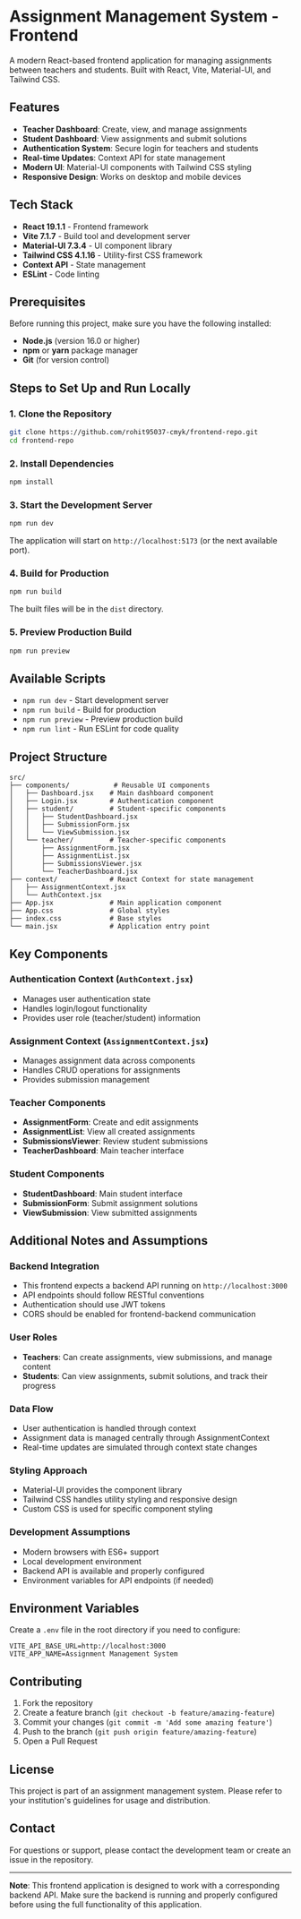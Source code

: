 # Assignment Management System - Frontend

A modern React-based frontend application for managing assignments between teachers and students. Built with React, Vite, Material-UI, and Tailwind CSS.

## Features

- **Teacher Dashboard**: Create, view, and manage assignments
- **Student Dashboard**: View assignments and submit solutions
- **Authentication System**: Secure login for teachers and students
- **Real-time Updates**: Context API for state management
- **Modern UI**: Material-UI components with Tailwind CSS styling
- **Responsive Design**: Works on desktop and mobile devices

## Tech Stack

- **React 19.1.1** - Frontend framework
- **Vite 7.1.7** - Build tool and development server
- **Material-UI 7.3.4** - UI component library
- **Tailwind CSS 4.1.16** - Utility-first CSS framework
- **Context API** - State management
- **ESLint** - Code linting

## Prerequisites

Before running this project, make sure you have the following installed:

- **Node.js** (version 16.0 or higher)
- **npm** or **yarn** package manager
- **Git** (for version control)

## Steps to Set Up and Run Locally

### 1. Clone the Repository

```bash
git clone https://github.com/rohit95037-cmyk/frontend-repo.git
cd frontend-repo
```

### 2. Install Dependencies

```bash
npm install
```

### 3. Start the Development Server

```bash
npm run dev
```

The application will start on `http://localhost:5173` (or the next available port).

### 4. Build for Production

```bash
npm run build
```

The built files will be in the `dist` directory.

### 5. Preview Production Build

```bash
npm run preview
```

## Available Scripts

- `npm run dev` - Start development server
- `npm run build` - Build for production
- `npm run preview` - Preview production build
- `npm run lint` - Run ESLint for code quality

## Project Structure

```
src/
├── components/           # Reusable UI components
│   ├── Dashboard.jsx    # Main dashboard component
│   ├── Login.jsx        # Authentication component
│   ├── student/         # Student-specific components
│   │   ├── StudentDashboard.jsx
│   │   ├── SubmissionForm.jsx
│   │   └── ViewSubmission.jsx
│   └── teacher/         # Teacher-specific components
│       ├── AssignmentForm.jsx
│       ├── AssignmentList.jsx
│       ├── SubmissionsViewer.jsx
│       └── TeacherDashboard.jsx
├── context/             # React Context for state management
│   ├── AssignmentContext.jsx
│   └── AuthContext.jsx
├── App.jsx              # Main application component
├── App.css              # Global styles
├── index.css            # Base styles
└── main.jsx             # Application entry point
```

## Key Components

### Authentication Context (`AuthContext.jsx`)

- Manages user authentication state
- Handles login/logout functionality
- Provides user role (teacher/student) information

### Assignment Context (`AssignmentContext.jsx`)

- Manages assignment data across components
- Handles CRUD operations for assignments
- Provides submission management

### Teacher Components

- **AssignmentForm**: Create and edit assignments
- **AssignmentList**: View all created assignments
- **SubmissionsViewer**: Review student submissions
- **TeacherDashboard**: Main teacher interface

### Student Components

- **StudentDashboard**: Main student interface
- **SubmissionForm**: Submit assignment solutions
- **ViewSubmission**: View submitted assignments

## Additional Notes and Assumptions

### Backend Integration

- This frontend expects a backend API running on `http://localhost:3000`
- API endpoints should follow RESTful conventions
- Authentication should use JWT tokens
- CORS should be enabled for frontend-backend communication

### User Roles

- **Teachers**: Can create assignments, view submissions, and manage content
- **Students**: Can view assignments, submit solutions, and track their progress

### Data Flow

- User authentication is handled through context
- Assignment data is managed centrally through AssignmentContext
- Real-time updates are simulated through context state changes

### Styling Approach

- Material-UI provides the component library
- Tailwind CSS handles utility styling and responsive design
- Custom CSS is used for specific component styling

### Development Assumptions

- Modern browsers with ES6+ support
- Local development environment
- Backend API is available and properly configured
- Environment variables for API endpoints (if needed)

## Environment Variables

Create a `.env` file in the root directory if you need to configure:

```env
VITE_API_BASE_URL=http://localhost:3000
VITE_APP_NAME=Assignment Management System
```

## Contributing

1. Fork the repository
2. Create a feature branch (`git checkout -b feature/amazing-feature`)
3. Commit your changes (`git commit -m 'Add some amazing feature'`)
4. Push to the branch (`git push origin feature/amazing-feature`)
5. Open a Pull Request

## License

This project is part of an assignment management system. Please refer to your institution's guidelines for usage and distribution.

## Contact

For questions or support, please contact the development team or create an issue in the repository.

---

**Note**: This frontend application is designed to work with a corresponding backend API. Make sure the backend is running and properly configured before using the full functionality of this application.
